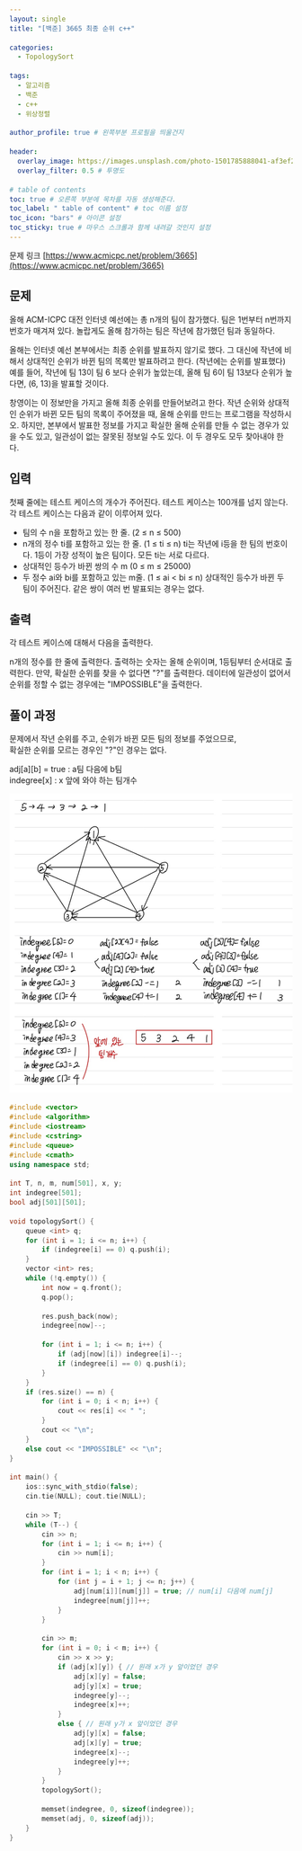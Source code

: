 ```yaml
---
layout: single
title: "[백준] 3665 최종 순위 c++"

categories:
  - TopologySort

tags:
  - 알고리즘
  - 백준
  - c++
  - 위상정렬

author_profile: true # 왼쪽부분 프로필을 띄울건지

header:
  overlay_image: https://images.unsplash.com/photo-1501785888041-af3ef285b470?ixlib=rb-1.2.1&ixid=eyJhcHBfaWQiOjEyMDd9&auto=format&fit=crop&w=1350&q=80
  overlay_filter: 0.5 # 투명도

# table of contents
toc: true # 오른쪽 부분에 목차를 자동 생성해준다.
toc_label: " table of content" # toc 이름 설정
toc_icon: "bars" # 아이콘 설정
toc_sticky: true # 마우스 스크롤과 함께 내려갈 것인지 설정
---
```


문제 링크 [https://www.acmicpc.net/problem/3665](https://www.acmicpc.net/problem/3665)

## 문제

올해 ACM-ICPC 대전 인터넷 예선에는 총 n개의 팀이 참가했다. 팀은 1번부터 n번까지 번호가 매겨져 있다. 놀랍게도 올해 참가하는 팀은 작년에 참가했던 팀과 동일하다.

올해는 인터넷 예선 본부에서는 최종 순위를 발표하지 않기로 했다. 그 대신에 작년에 비해서 상대적인 순위가 바뀐 팀의 목록만 발표하려고 한다. (작년에는 순위를 발표했다) 예를 들어, 작년에 팀 13이 팀 6 보다 순위가 높았는데, 올해 팀 6이 팀 13보다 순위가 높다면, (6, 13)을 발표할 것이다.

창영이는 이 정보만을 가지고 올해 최종 순위를 만들어보려고 한다. 작년 순위와 상대적인 순위가 바뀐 모든 팀의 목록이 주어졌을 때, 올해 순위를 만드는 프로그램을 작성하시오. 하지만, 본부에서 발표한 정보를 가지고 확실한 올해 순위를 만들 수 없는 경우가 있을 수도 있고, 일관성이 없는 잘못된 정보일 수도 있다. 이 두 경우도 모두 찾아내야 한다.

## 입력

첫째 줄에는 테스트 케이스의 개수가 주어진다. 테스트 케이스는 100개를 넘지 않는다. 각 테스트 케이스는 다음과 같이 이루어져 있다.

- 팀의 수 n을 포함하고 있는 한 줄. (2 ≤ n ≤ 500)
- n개의 정수 ti를 포함하고 있는 한 줄. (1 ≤ ti ≤ n) ti는 작년에 i등을 한 팀의 번호이다. 1등이 가장 성적이 높은 팀이다. 모든 ti는 서로 다르다.
- 상대적인 등수가 바뀐 쌍의 수 m (0 ≤ m ≤ 25000)
- 두 정수 ai와 bi를 포함하고 있는 m줄. (1 ≤ ai < bi ≤ n) 상대적인 등수가 바뀐 두 팀이 주어진다. 같은 쌍이 여러 번 발표되는 경우는 없다.

## 출력

각 테스트 케이스에 대해서 다음을 출력한다.

n개의 정수를 한 줄에 출력한다. 출력하는 숫자는 올해 순위이며, 1등팀부터 순서대로 출력한다. 만약, 확실한 순위를 찾을 수 없다면 "?"를 출력한다. 데이터에 일관성이 없어서 순위를 정할 수 없는 경우에는 "IMPOSSIBLE"을 출력한다.

## 풀이 과정

문제에서 작년 순위를 주고, 순위가 바뀐 모든 팀의 정보를 주었으므로,  
확실한 순위를 모르는 경우인 "?"인 경우는 없다.

adj[a][b] = true : a팀 다음에 b팀  
indegree[x] : x 앞에 와야 하는 팀개수

![3665](../../../images/baekjoon/3665.jpg)

```c++
#include <vector>
#include <algorithm>
#include <iostream>
#include <cstring>
#include <queue>
#include <cmath>
using namespace std;

int T, n, m, num[501], x, y;
int indegree[501];
bool adj[501][501];

void topologySort() {
	queue <int> q;
	for (int i = 1; i <= n; i++) {
		if (indegree[i] == 0) q.push(i);
	}
	vector <int> res;
	while (!q.empty()) {
		int now = q.front();
		q.pop();

		res.push_back(now);
		indegree[now]--;

		for (int i = 1; i <= n; i++) {
			if (adj[now][i]) indegree[i]--;
			if (indegree[i] == 0) q.push(i);
		}
	}
	if (res.size() == n) {
		for (int i = 0; i < n; i++) {
			cout << res[i] << " ";
		}
		cout << "\n";
	}
	else cout << "IMPOSSIBLE" << "\n";
}

int main() {
	ios::sync_with_stdio(false);
	cin.tie(NULL); cout.tie(NULL);

	cin >> T;
	while (T--) {
		cin >> n;
		for (int i = 1; i <= n; i++) {
			cin >> num[i];
		}
		for (int i = 1; i < n; i++) {
			for (int j = i + 1; j <= n; j++) {
				adj[num[i]][num[j]] = true; // num[i] 다음에 num[j]
				indegree[num[j]]++;
			}
		}

		cin >> m;
		for (int i = 0; i < m; i++) {
			cin >> x >> y;
			if (adj[x][y]) { // 원래 x가 y 앞이었던 경우
				adj[x][y] = false;
				adj[y][x] = true;
				indegree[y]--;
				indegree[x]++;
			}
			else { // 원래 y가 x 앞이었던 경우
				adj[y][x] = false;
				adj[x][y] = true;
				indegree[x]--;
				indegree[y]++;
			}
		}
		topologySort();

		memset(indegree, 0, sizeof(indegree));
		memset(adj, 0, sizeof(adj));
	}
}
```
